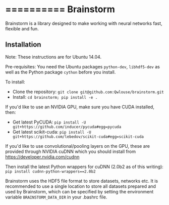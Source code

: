 ==========
Brainstorm
==========

Brainstorm is a library designed to make working with neural networks fast, flexible and fun.

Installation
------------

Note: These instructions are for Ubuntu 14.04.

Pre-requisites: You need the Ubuntu packages `python-dev`, `libhdf5-dev` as well as the Python package `cython` before you install. 

To install:

* Clone the repository: `git clone git@github.com:Qwlouse/brainstorm.git`
* Install: `cd brainstorm; pip install -e .`

If you'd like to use an NVIDIA GPU, make sure you have CUDA installed, then:

* Get latest PyCUDA: `pip install -U git+https://github.com/inducer/pycuda#egg=pycuda`
* Get latest scikit-cuda: `pip install -U git+https://github.com/lebedov/scikit-cuda#egg=scikit-cuda`

If you'd like to use convolutional/pooling layers on the GPU, these are provided through NVIDIA cuDNN which you should install from https://developer.nvidia.com/cudnn

Then install the latest Python wrappers for cuDNN (2.0b2 as of this writing): `pip install cudnn-python-wrappers==2.0b2`

Brainstorm uses the HDF5 file format to store datasets, networks etc. It is recommended to use a single location to store all datasets prepared and used by Brainstorm, which can be specified by setting the environment variable `BRAINSTORM_DATA_DIR` in your .bashrc file.

